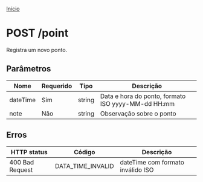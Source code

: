 [Início](../README.md)

# POST /point

Registra um novo ponto.

## Parâmetros

| Nome            | Requerido | Tipo    | Descrição                                                   |
| --------------- | --------- | ------- | ----------------------------------------------------------- |
| dateTime        | Sim       | string  | Data e hora do ponto, formato ISO yyyy-MM-dd HH:mm          |
| note            | Não       | string  | Observação sobre o ponto                                    |

## Erros

| HTTP status     | Código             | Descrição                                                    |
| --------------- | ------------------ | ------------------------------------------------------------ |
| 400 Bad Request | DATA_TIME_INVALID  | dateTime com formato inválido ISO                            |

